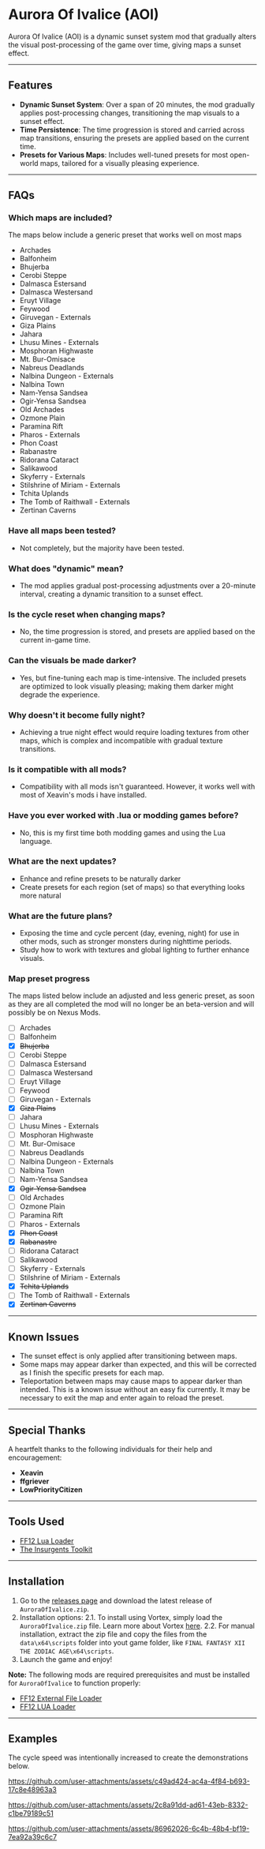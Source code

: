 # Aurora Of Ivalice (AOI)

Aurora Of Ivalice (AOI) is a dynamic sunset system mod that gradually alters the visual post-processing of the game over time, giving maps a sunset effect.

---

## Features

- **Dynamic Sunset System**: Over a span of 20 minutes, the mod gradually applies post-processing changes, transitioning the map visuals to a sunset effect.
- **Time Persistence**: The time progression is stored and carried across map transitions, ensuring the presets are applied based on the current time.
- **Presets for Various Maps**: Includes well-tuned presets for most open-world maps, tailored for a visually pleasing experience.

---

## FAQs

### Which maps are included?
The maps below include a generic preset that works well on most maps

- Archades
- Balfonheim
- Bhujerba
- Cerobi Steppe
- Dalmasca Estersand
- Dalmasca Westersand
- Eruyt Village
- Feywood
- Giruvegan - Externals
- Giza Plains
- Jahara
- Lhusu Mines - Externals
- Mosphoran Highwaste
- Mt. Bur-Omisace
- Nabreus Deadlands
- Nalbina Dungeon - Externals
- Nalbina Town
- Nam-Yensa Sandsea
- Ogir-Yensa Sandsea
- Old Archades
- Ozmone Plain
- Paramina Rift
- Pharos - Externals
- Phon Coast
- Rabanastre
- Ridorana Cataract
- Salikawood
- Skyferry - Externals
- Stilshrine of Miriam - Externals
- Tchita Uplands
- The Tomb of Raithwall - Externals
- Zertinan Caverns

### Have all maps been tested?
- Not completely, but the majority have been tested.

### What does "dynamic" mean?
- The mod applies gradual post-processing adjustments over a 20-minute interval, creating a dynamic transition to a sunset effect.

### Is the cycle reset when changing maps?
- No, the time progression is stored, and presets are applied based on the current in-game time.

### Can the visuals be made darker?
- Yes, but fine-tuning each map is time-intensive. The included presets are optimized to look visually pleasing; making them darker might degrade the experience.

### Why doesn't it become fully night?
- Achieving a true night effect would require loading textures from other maps, which is complex and incompatible with gradual texture transitions.

### Is it compatible with all mods?
- Compatibility with all mods isn't guaranteed. However, it works well with most of Xeavin's mods i have installed.

### Have you ever worked with .lua or modding games before?
- No, this is my first time both modding games and using the Lua language.

### What are the next updates?
- Enhance and refine presets to be naturally darker
- Create presets for each region (set of maps) so that everything looks more natural

### What are the future plans?
- Exposing the time and cycle percent (day, evening, night) for use in other mods, such as stronger monsters during nighttime periods.
- Study how to work with textures and global lighting to further enhance visuals.

### Map preset progress
The maps listed below include an adjusted and less generic preset, as soon as they are all completed the mod will no longer be an beta-version and will possibly be on Nexus Mods.

- [ ] Archades
- [ ] Balfonheim
- [x] ~~Bhujerba~~
- [ ] Cerobi Steppe
- [ ] Dalmasca Estersand
- [ ] Dalmasca Westersand
- [ ] Eruyt Village
- [ ] Feywood
- [ ] Giruvegan - Externals
- [x] ~~Giza Plains~~
- [ ] Jahara
- [ ] Lhusu Mines - Externals
- [ ] Mosphoran Highwaste
- [ ] Mt. Bur-Omisace
- [ ] Nabreus Deadlands
- [ ] Nalbina Dungeon - Externals
- [ ] Nalbina Town
- [ ] Nam-Yensa Sandsea
- [x] ~~Ogir-Yensa Sandsea~~
- [ ] Old Archades
- [ ] Ozmone Plain
- [ ] Paramina Rift
- [ ] Pharos - Externals
- [x] ~~Phon Coast~~
- [x] ~~Rabanastre~~
- [ ] Ridorana Cataract
- [ ] Salikawood
- [ ] Skyferry - Externals
- [ ] Stilshrine of Miriam - Externals
- [x] ~~Tchita Uplands~~
- [ ] The Tomb of Raithwall - Externals
- [x] ~~Zertinan Caverns~~

---

## Known Issues

- The sunset effect is only applied after transitioning between maps.
- Some maps may appear darker than expected, and this will be corrected as I finish the specific presets for each map.
- Teleportation between maps may cause maps to appear darker than intended. This is a known issue without an easy fix currently. It may be necessary to exit the map and enter again to reload the preset.

---

## Special Thanks

A heartfelt thanks to the following individuals for their help and encouragement:

- **Xeavin**
- **ffgriever**
- **LowPriorityCitizen**

---

## Tools Used

- [FF12 Lua Loader](https://xeavin.gitbook.io/ff12-lua-loader)
- [The Insurgents Toolkit](https://xeavin.gitbook.io/the-insurgents-toolkit)

---

## Installation

1. Go to the [releases page](https://github.com/FelipeJulio/AuroraOfIvalice/releases) and download the latest release of `AuroraOfIvalice.zip`.
2. Installation options:
   2.1. To install using Vortex, simply load the `AuroraOfIvalice.zip` file. Learn more about Vortex [here](https://www.nexusmods.com/about/vortex).
   2.2. For manual installation, extract the zip file and copy the files from the `data\x64\scripts` folder into yout game folder, like `FINAL FANTASY XII THE ZODIAC AGE\x64\scripts`.
3. Launch the game and enjoy!

**Note:** The following mods are required prerequisites and must be installed for `AuroraOfIvalice` to function properly:
- [FF12 External File Loader](https://www.nexusmods.com/finalfantasy12/mods/170)
- [FF12 LUA Loader](https://www.nexusmods.com/finalfantasy12/mods/171)

---

## Examples

The cycle speed was intentionally increased to create the demonstrations below.

https://github.com/user-attachments/assets/c49ad424-ac4a-4f84-b693-17c8e48963a3

https://github.com/user-attachments/assets/2c8a91dd-ad61-43eb-8332-c1be79189c51

https://github.com/user-attachments/assets/86962026-6c4b-48b4-bf19-7ea92a39c6c7




